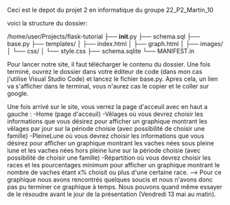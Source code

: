 Ceci est le depot du projet 2 en informatique du groupe 22_P2_Martin_10

voici la structure du dossier:

/home/user/Projects/flask-tutorial
├── __init__.py
├── schema.sql
├── base.py
├── templates/
│   ├── index.html 
│   ├── graph.html
│   ├── images/
│   └── css/
│       └── style.css
├── schema.sqlite
└── MANIFEST.in


Pour lancer notre site, il faut télécharger le contenu du dossier. Une fois terminé, ouvrez le dossier dans votre éditeur de code (dans mon cas j'utilise Visual Studio Code) et lancez le fichier base.py. Apres cela, un lien va s'afficher dans le terminal, vous n'aurez cas le copier et le coller sur google.

Une fois arrivé sur le site, vous verrez la page d'acceuil avec en haut a gauche :
-Home (page d'acceuil)
-Vêlages où vous devrez choisir les informations que vous désirez pour afficher un graphique montrant les vêlages par jour sur la période choisie (avec possibilité de choisir une famille)
-PleineLune où vous devrez choisir les informations que vous désirez pour afficher un graphique montrant les vaches nées sous pleine lune et les vaches nées hors pleine lune sur la période choisie (avec possibilité de choisir une famille)
-Répartition où vous devrez choisir les races et les pourcentages minimum pour afficher un graphique montrant le nombre de vaches étant x% choisit ou plus d'une certaine race. --> Pour ce graphique nous avons rencontrés quelques soucis et nous n'avons donc pas pu terminer ce graphique à temps. Nous pouvons quand même essayer de le résoudre avant le jour de la présentation (Vendredi 13 mai au matin).

